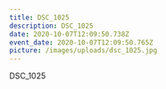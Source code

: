 ```yaml
---
title: DSC_1025
description: DSC_1025
date: 2020-10-07T12:09:50.738Z
event_date: 2020-10-07T12:09:50.765Z
picture: /images/uploads/dsc_1025.jpg
---
```

DSC_1025